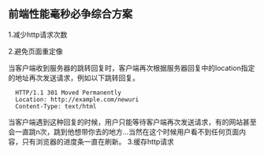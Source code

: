 ## 前端性能毫秒必争综合方案

1.减少http请求次数

2.避免页面重定像

当客户端收到服务器的跳转回复时，客户端再次根据服务器回复中的location指定的地址再次发送请求，例如以下跳转回复。

      HTTP/1.1 301 Moved Permanently
      Location: http://example.com/newuri
      Content-Type: text/html

当客户端遇到这种回复的时候，用户只能等待客户端再次发送请求，有的网站甚至会一直跳n次，跳到他想带你去的地方…当然在这个时候用户看不到任何页面内容，只有浏览器的进度条一直在刷新。
3.缓存http请求